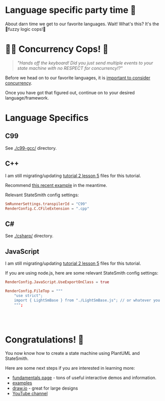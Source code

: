 # Language specific party time 🎉 

About darn time we get to our favorite languages. Wait! What's this? It's the 🚨fuzzy logic cops!🚨

# 👮‍♀️ Concurrency Cops! 👮
> *"Hands off the keyboard! Did you just send multiple events to your state machine with no RESPECT for concurrency!?"*

Before we head on to our favorite languages, it is [important to consider concurrency](https://github.com/StateSmith/StateSmith/wiki/Concurrency).

Once you have got that figured out, continue on to your desired language/framework.

# Language Specifics

## C99
See [./c99-gcc/](./c99-gcc/README.md) directory.

## C++
I am still migrating/updating [tutorial 2 lesson 5](https://github.com/StateSmith/tutorial-2/tree/main/lesson-5) files for this tutorial.

 Recommend [this recent example](https://github.com/StateSmith/StateSmith-examples/tree/main/button-simple-1) in the meantime.

Relevant StateSmith config settings:
```toml
SmRunnerSettings.transpilerId = "C99"
RenderConfig.C.CFileExtension = ".cpp"
```

## C#
See [./csharp/](./csharp/README.md) directory.

## JavaScript
I am still migrating/updating [tutorial 2 lesson 5](https://github.com/StateSmith/tutorial-2/tree/main/lesson-5) files for this tutorial.

If you are using node.js, here are some relevant StateSmith config settings:
```toml
RenderConfig.JavaScript.UseExportOnClass = true

RenderConfig.FileTop = """
    "use strict";    
    import { LightSmBase } from "./LightSmBase.js"; // or whatever you need...
    """;
```


<br>
<br>

# Congratulations! 🎉
You now know how to create a state machine using PlantUML and StateSmith.

Here are some next steps if you are interested in learning more:
* [fundamentals page](https://statesmith.github.io/fundamentals-1/) - tons of useful interactive demos and information.
* [examples](https://github.com/StateSmith/StateSmith-examples/blob/main/README.md)
* [draw.io](https://github.com/StateSmith/StateSmith/wiki/draw.io) - great for large designs
* [YouTube channel](https://www.youtube.com/@statesmith)


